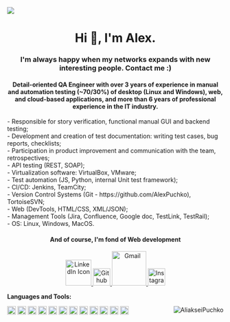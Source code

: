 <head><link rel="stylesheet" href="https://cdnjs.cloudflare.com/ajax/libs/font-awesome/4.7.0/css/font-awesome.min.css"></head>
<img src="/content/head-1.jfif">
<h1 align="center">Hi 👋, I'm Alex. </h1>
<h3 align="center"> I'm always happy when my networks expands with new interesting people. Contact me :)</h3>
<h4 align="center"> Detail-oriented QA Engineer with over 3 years of experience in manual and automation testing (~70/30%) of desktop (Linux and Windows), web, and cloud-based applications, and more than 6 years of professional experience in the IT industry.</h4>
<p align = "left"> 
- Responsible for story verification, functional manual GUI and backend testing;<br>
- Development and creation of test documentation: writing test cases, bug reports, checklists;<br>
- Participation in product improvement and communication with the team, retrospectives;<br>
- API testing (REST, SOAP);<br>
- Virtualization software: VirtualBox, VMware;<br>
- Test automation (JS, Python, internal Unit test framework);<br>
- CI/CD: Jenkins, TeamCity;<br>
- Version Control Systems (Git - https://github.com/AlexPuchko), TortoiseSVN;<br>
- Web (DevTools, HTML/CSS, XML/JSON);<br>
- Management Tools (Jira, Confluence, Google doc, TestLink, TestRail);<br>
- OS: Linux, Windows, MacOS.</p>
<h4 align="center"> And of course, I'm fond of Web development</h4>
<p align = "center"> 
  <a href = "https://www.linkedin.com/in/alex-puchko/">
    <img src="/content/3.png" alt = "LinkedIn Icon" width=60px>
  </a>
  <a href = "https://github.com/AlexPuchko">
    <img src="/content/2.png" alt = "Github Icon" width=40px>
  </a>
    <a href="mailto:aliakseipuchko@gmail.com">
   <img src="/content/1.jpeg" alt="Gmail" width=80px/>
  </a>
   </a>
    <a href="https://www.instagram.com/alex_puchko/">
   <img src="/content/4.png" alt="Instagram" width=40px/>
  </a>
</p>


**Languages and Tools:**  

<code><img height="20" src="https://cdn.jsdelivr.net/npm/simple-icons@3.12.2/icons/html5.svg"></code>
<code><img height="20" src="https://cdn.jsdelivr.net/npm/simple-icons@3.12.2/icons/css3.svg"></code>
<code><img height="20" src="https://cdn.jsdelivr.net/npm/simple-icons@3.12.2/icons/javascript.svg"></code>
<code><img height="20" src="https://cdn.jsdelivr.net/npm/simple-icons@3.12.2/icons/python.svg"></code>
<code><img height="20" src="https://cdn.jsdelivr.net/npm/simple-icons@3.12.2/icons/jenkins.svg"></code>
<img align="right"  src="https://github-readme-stats.vercel.app/api?username=AlexPuchko&count_private=true&show_icons=true" alt="AliakseiPuchko" />
<code><img height="20" src="https://cdn.jsdelivr.net/npm/simple-icons@3.12.2/icons/postman.svg"></code>
<code><img height="20" src="https://cdn.jsdelivr.net/npm/simple-icons@3.12.2/icons/jira.svg"></code>
<code><img height="20" src="https://cdn.jsdelivr.net/npm/simple-icons@3.12.2/icons/virtualbox.svg"></code>
<code><img height="20" src="https://cdn.jsdelivr.net/npm/simple-icons@3.12.2/icons/bootstrap.svg"></code>
<code><img height="20" src="https://cdn.jsdelivr.net/npm/simple-icons@3.12.2/icons/git.svg"></code>
<code><img height="20" src="https://cdn.jsdelivr.net/npm/simple-icons@3.12.2/icons/mysql.svg"></code>
<code><img height="20" src="https://cdn.jsdelivr.net/npm/simple-icons@3.12.2/icons/linux.svg"></code>

<!--
**AliakseiPuchko/AlexPuchko** is a ✨ _special_ ✨ repository because its `README.md` (this file) appears on your GitHub profile.

